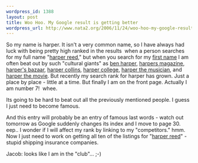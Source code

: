 ```yaml
--- 
wordpress_id: 1388
layout: post
title: Woo Hoo. My Google result is getting better
wordpress_url: http://www.nata2.org/2006/11/24/woo-hoo-my-google-result-is-getting-better/
---
```

<p>So my name is harper. It isn't a very common name, so I have always had luck with being pretty high ranked in the results&nbsp; when a person&nbsp;searches for my full name "<a href="http://www.google.com/search?q=harper+reed">harper reed</a>," but when you search for my <a href="http://www.google.com/search?q=harper">first name</a> I am often beat out by such "cultural giants" as <a href="http://www.benharper.net/">ben harper</a>, <a href="http://www.harpers.org/">harpers magazine</a>, <a href="http://www.harpersbazaar.com/">harper's bazaar</a>, <a href="http://www.harpercollins.com/">harper collins</a>, <a href="http://www.harpercollege.edu/">harper college</a>, <a href="http://www.harper.biz/">harper the musician</a>, and <a href="http://www.imdb.com/rg/REC_CULT_AND_CLASSIC//title/tt0060490/">harper the movie</a>. But recently my search rank for harper has grown. Just a place by place - little at a time. But finally I am on the front page. Actually I am number 7!&nbsp; whee. </p> <p>Its going to be hard to beat out all the previously mentioned people. I guess I just need to become famous. </p> <p>And this entry will probably be an entry of famous last words - watch out tomorrow as Google suddenly changes its index and I move to page 30. eep.. I wonder if I will affect my rank by linking to my "competitors." hmm. Now I just need to work on getting all ten of the listings for "<a href="http://www.google.com/search?q=harper+reed">harper reed</a>" - stupid shipping insurance companies. </p> <p>Jacob: looks like I am in the "club"... ;-)</p>
